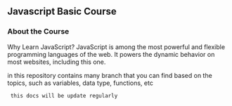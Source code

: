 ## Javascript Basic Course

### About the Course

Why Learn JavaScript?
JavaScript is among the most powerful and flexible programming languages of the web. It powers the dynamic behavior on most websites, including this one.

in this repository contains many branch that you can find based on the topics, such as variables, data type, functions, etc

``` this docs will be update regularly```
